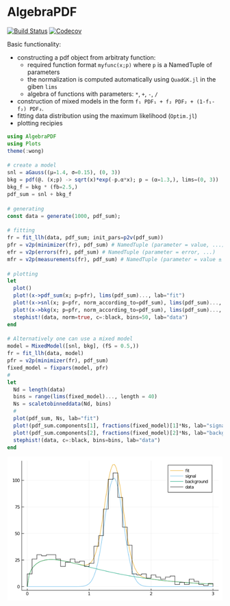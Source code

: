 # AlgebraPDF

[![Build Status](https://github.com/mmikhasenko/AlgebraPDF.jl/workflows/CI/badge.svg)](https://github.com/mmikhasenko/AlgebraPDF.jl/actions)
[![Codecov](https://codecov.io/gh/mmikhasenko/AlgebraPDF.jl/branch/master/graph/badge.svg)](https://codecov.io/gh/mmikhasenko/AlgebraPDF.jl)

Basic functionality:
 * constructing a pdf object from arbitraty function:
    - required function format `myfunc(x;p)` where `p` is a NamedTuple of parameters
    - the normalization is computed automatically using `QuadGK.jl` in the giben `lims`
    - algebra of functions with parameters: `*`, `+`, `-`, `/`
 * construction of mixed models in the form `f₁ PDF₁ + f₂ PDF₂ + (1-f₁-f₂) PDF₃`.
 * fitting data distribution using the maximum likelihood (`Optim.jl`)
 * plotting recipies

```julia
using AlgebraPDF
using Plots
theme(:wong)

# create a model
snl = aGauss((μ=1.4, σ=0.15), (0, 3))
bkg = pdf(@. (x;p) -> sqrt(x)*exp(-p.α*x); p = (α=1.3,), lims=(0, 3))
bkg_f = bkg * (fb=2.5,)
pdf_sum = snl + bkg_f

# generating
const data = generate(1000, pdf_sum);

# fitting
fr = fit_llh(data, pdf_sum; init_pars=p2v(pdf_sum))
pfr = v2p(minimizer(fr), pdf_sum) # NamedTuple (parameter = value, ...)
efr = v2p(errors(fr), pdf_sum) # NamedTuple (parameter = error, ...)
mfr = v2p(measurements(fr), pdf_sum) # NamedTuple (parameter = value ± error, ...)

# plotting
let
  plot()
  plot!(x->pdf_sum(x; p=pfr), lims(pdf_sum)..., lab="fit")
  plot!(x->snl(x; p=pfr, norm_according_to=pdf_sum), lims(pdf_sum)..., lab="signal")
  plot!(x->bkg(x; p=pfr, norm_according_to=pdf_sum), lims(pdf_sum)..., lab="background")
  stephist!(data, norm=true, c=:black, bins=50, lab="data")
end

# Alternatively one can use a mixed model
model = MixedModel([snl, bkg], (fS = 0.5,))
fr = fit_llh(data, model)
pfr = v2p(minimizer(fr), pdf_sum)
fixed_model = fixpars(model, pfr)
# 
let
  Nd = length(data)
  bins = range(lims(fixed_model)..., length = 40)
  Ns = scaletobinneddata(Nd, bins)
  #
  plot(pdf_sum, Ns, lab="fit")
  plot!(pdf_sum.components[1], fractions(fixed_model)[1]*Ns, lab="signal")
  plot!(pdf_sum.components[2], fractions(fixed_model)[2]*Ns, lab="background")
  stephist!(data, c=:black, bins=bins, lab="data")
end
```
![example](plots/gaus.background.png)

